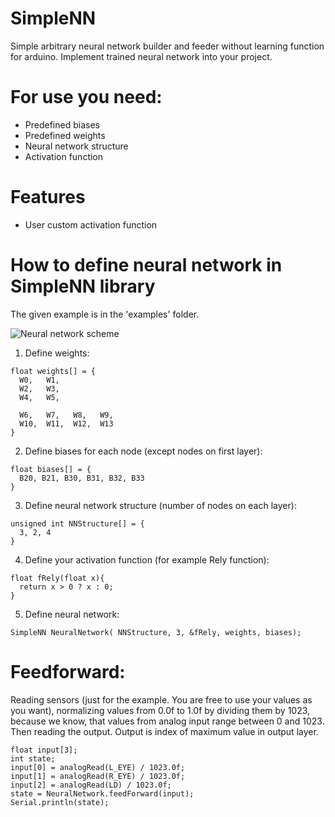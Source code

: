 # SimpleNN
Simple arbitrary neural network builder and feeder without learning function for arduino.
Implement trained neural network into your project.

# For use you need:
- Predefined biases
- Predefined weights
- Neural network structure
- Activation function

# Features
- User custom activation function

# How to define neural network in SimpleNN library
The given example is in the 'examples' folder.

![Neural network scheme](https://i.imgur.com/d9CD5Mm.jpg)

1. Define weights:
```
float weights[] = {
  W0,   W1,
  W2,   W3,
  W4,   W5,
  
  W6,   W7,   W8,   W9,
  W10,  W11,  W12,  W13
}
```

2. Define biases for each node (except nodes on first layer):
```
float biases[] = {
  B20, B21, B30, B31, B32, B33
}
```

3. Define neural network structure (number of nodes on each layer):
```
unsigned int NNStructure[] = {
  3, 2, 4
}
```
4. Define your activation function (for example Rely function):
```
float fRely(float x){ 
  return x > 0 ? x : 0;
}
```
5. Define neural network:
```
SimpleNN NeuralNetwork( NNStructure, 3, &fRely, weights, biases);
```
# Feedforward:
Reading sensors (just for the example. You are free to use your values as you want), normalizing values from 0.0f to 1.0f by dividing them by 1023, because we know, that values from analog input range between 0 and 1023. Then reading the output. Output is index of maximum value in output layer.
```
float input[3];
int state;
input[0] = analogRead(L_EYE) / 1023.0f;
input[1] = analogRead(R_EYE) / 1023.0f;
input[2] = analogRead(LD) / 1023.0f;
state = NeuralNetwork.feedForward(input);
Serial.println(state);
```
